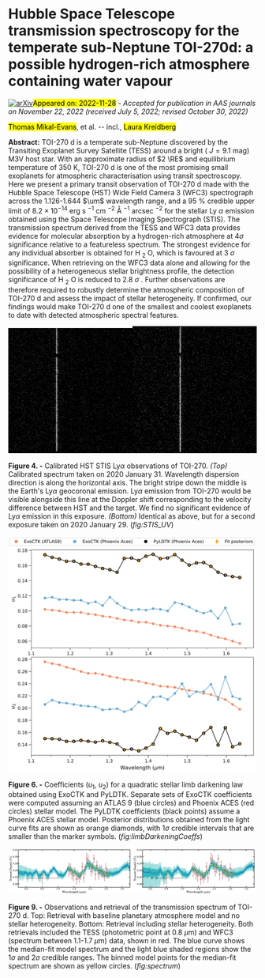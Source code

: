 <div class="macros" style="visibility:hidden;">
$\newcommand{\ensuremath}{}$
$\newcommand{\xspace}{}$
$\newcommand{\object}[1]{\texttt{#1}}$
$\newcommand{\farcs}{{.}''}$
$\newcommand{\farcm}{{.}'}$
$\newcommand{\arcsec}{''}$
$\newcommand{\arcmin}{'}$
$\newcommand{\ion}[2]{#1#2}$
$\newcommand{\textsc}[1]{\textrm{#1}}$
$\newcommand{\hl}[1]{\textrm{#1}}$
$\newcommand{\Rp}{R_p}$
$\newcommand{\Mp}{M_p}$
$\newcommand{\Rs}{R_{\star}}$
$\newcommand{\aRs}{a/R_{\star}}$
$\newcommand{\JDUTC}{JD_{\textnormal{UTC}}}$
$\newcommand{\RpRs}{\Rp/\Rs}$
$\newcommand{\Rjup}{R_{\textnormal{J}}}$
$\newcommand{\Mjup}{M_{\textnormal{J}}}$
$\newcommand{\Teq}{T_{\textnormal{eq}}}$
$\newcommand{\RE}{R_{\Earth}}$
$\newcommand{\ME}{M_{\Earth}}$
$\newcommand{\RS}{R_{\odot}}$
$\newcommand{\mb}{\mathbf}$
$\newcommand{\gb}{\boldsymbol}$
$\newcommand{\tn}{\textnormal}$
$\newcommand{\um}{\mu\textnormal{m}}$
$\newcommand{\Teff}{T_{\textnormal{eff}}}$
$\newcommand{\FeH}{[{\rm{Fe}/\rm{H}}]}$
$\newcommand{\logg}{\log_{10} g}$
$\newcommand{\XHtwoO}{X_{\rm{H}_2\rm{O}}}$</div>

<div class="macros" style="visibility:hidden;">
$\newcommand{\ensuremath}{}$
$\newcommand{\xspace}{}$
$\newcommand{\object}[1]{\texttt{#1}}$
$\newcommand{\farcs}{{.}''}$
$\newcommand{\farcm}{{.}'}$
$\newcommand{\arcsec}{''}$
$\newcommand{\arcmin}{'}$
$\newcommand{\ion}[2]{#1#2}$
$\newcommand{\textsc}[1]{\textrm{#1}}$
$\newcommand{\hl}[1]{\textrm{#1}}$
$\newcommand{\Rp}{R_p}$
$\newcommand{\Mp}{M_p}$
$\newcommand{\Rs}{R_{\star}}$
$\newcommand{\aRs}{a/R_{\star}}$
$\newcommand{\JDUTC}{JD_{\textnormal{UTC}}}$
$\newcommand{\RpRs}{\Rp/\Rs}$
$\newcommand{\Rjup}{R_{\textnormal{J}}}$
$\newcommand{\Mjup}{M_{\textnormal{J}}}$
$\newcommand{\Teq}{T_{\textnormal{eq}}}$
$\newcommand{\RE}{R_{\Earth}}$
$\newcommand{\ME}{M_{\Earth}}$
$\newcommand{\RS}{R_{\odot}}$
$\newcommand{\mb}{\mathbf}$
$\newcommand{\gb}{\boldsymbol}$
$\newcommand{\tn}{\textnormal}$
$\newcommand{\um}{\mu\textnormal{m}}$
$\newcommand{\Teff}{T_{\textnormal{eff}}}$
$\newcommand{\FeH}{[{\rm{Fe}/\rm{H}}]}$
$\newcommand{\logg}{\log_{10} g}$
$\newcommand{\XHtwoO}{X_{\rm{H}_2\rm{O}}}$</div>



<div id="title">

# Hubble Space Telescope transmission spectroscopy for the temperate sub-Neptune TOI-270d: a possible hydrogen-rich atmosphere containing water vapour

</div>
<div id="comments">

[![arXiv](https://img.shields.io/badge/arXiv-2211.15576-b31b1b.svg)](https://arxiv.org/abs/2211.15576)<mark>Appeared on: 2022-11-28</mark> - _Accepted for publication in AAS journals on November 22, 2022 (received July 5, 2022; revised October 30, 2022)_

</div>
<div id="authors">

<mark>Thomas Mikal-Evans</mark>, et al. -- incl., <mark>Laura Kreidberg</mark>

</div>
<div id="abstract">

**Abstract:** TOI-270 d is a temperate sub-Neptune discovered by the Transiting Exoplanet Survey Satellite (TESS) around a bright ( $J=9.1$ mag) M3V host star. With an approximate radius of $2 \RE$ and equilibrium temperature of 350 K, TOI-270 d is one of the most promising small exoplanets for atmospheric characterisation using transit spectroscopy. Here we present a primary transit observation of TOI-270 d made with the Hubble Space Telescope (HST) Wide Field Camera 3 (WFC3) spectrograph across the 1.126-1.644 $\um$ wavelength range, and a 95 \% credible upper limit of $8.2 \times 10^{-14}$ erg s $^{-1}$ cm $^{-2}$ Å $^{-1}$ arcsec $^{-2}$ for the stellar Ly $\alpha$ emission obtained using the Space Telescope Imaging Spectrograph (STIS). The transmission spectrum derived from the TESS and WFC3 data provides evidence for molecular absorption by a hydrogen-rich atmosphere at ${4\sigma}$ significance relative to a featureless spectrum. The strongest evidence for any individual absorber is obtained for H $_2$ O, which is favoured at 3 $\sigma$ significance. When retrieving on the WFC3 data alone and allowing for the possibility of a heterogeneous stellar brightness profile, the detection significance of H $_2$ O is reduced to 2.8 $\sigma$ . Further observations are therefore required to robustly determine the atmospheric composition of TOI-270 d and assess the impact of stellar heterogeneity. If confirmed, our findings would make TOI-270 d one of the smallest and coolest exoplanets to date with detected atmospheric spectral features.

</div>

<div id="div_fig1">

<img src="tmp_2211.15576/./2d_Image.png" alt="Fig4.1" width="50%"/><img src="tmp_2211.15576/./2d_Image_2.png" alt="Fig4.2" width="50%"/>

**Figure 4. -** Calibrated HST STIS Ly$\alpha$ observations of TOI-270. _(Top)_ Calibrated spectrum taken on 2020 January 31. Wavelength dispersion direction is along the horizontal axis. The bright stripe down the middle is the Earth's Ly$\alpha$ geocoronal emission. Ly$\alpha$ emission from TOI-270 would be visible alongside this line at the Doppler shift corresponding to the velocity difference between HST and the target. We find no significant evidence of Ly$\alpha$ emission in this exposure. _(Bottom)_ Identical as above, but for a second exposure taken on 2020 January 29.  (*fig:STIS_UV*)

</div>
<div id="div_fig2">

<img src="tmp_2211.15576/./limbDarkening_Coefficients.png" alt="Fig6" width="100%"/>

**Figure 6. -** Coefficients ($u_1$, $u_2$) for a quadratic stellar limb darkening law obtained using ExoCTK and PyLDTK. Separate sets of ExoCTK coefficients were computed assuming an ATLAS 9 (blue circles) and Phoenix ACES (red circles) stellar model. The PyLDTK coefficients (black points) assume a Phoenix ACES stellar model. Posterior distributions obtained from the light curve fits are shown as orange diamonds, with $1\sigma$ credible intervals that are smaller than the marker symbols. (*fig:limbDarkeningCoeffs*)

</div>
<div id="div_fig3">

<img src="tmp_2211.15576/./alldata_noSH_spectrum.png" alt="Fig9.1" width="50%"/><img src="tmp_2211.15576/./alldata_SH_spectrum.png" alt="Fig9.2" width="50%"/>

**Figure 9. -** Observations and retrieval of the transmission spectrum of TOI-270 d. Top: Retrieval with baseline planetary atmosphere model and no stellar heterogeneity. Bottom: Retrieval including stellar heterogeneity. Both retrievals included the TESS (photometric point at 0.8 $\mu$m) and WFC3 (spectrum between 1.1-1.7 $\mu$m) data, shown in red. The blue curve shows the median-fit model spectrum and the light blue shaded regions show the $1\sigma$ and $2\sigma$ credible ranges. The binned model points for the median-fit spectrum are shown as yellow circles. (*fig:spectrum*)

</div>